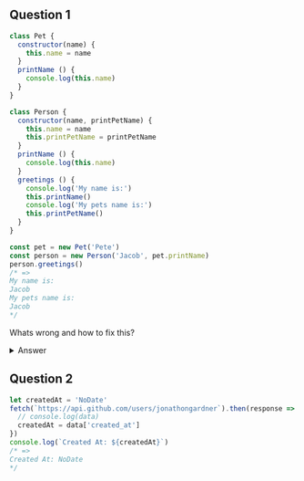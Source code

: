 ## Question 1
```javascript
class Pet {
  constructor(name) {
    this.name = name
  }
  printName () {
    console.log(this.name)
  }
}

class Person {
  constructor(name, printPetName) {
    this.name = name
    this.printPetName = printPetName
  }
  printName () {
    console.log(this.name)
  }
  greetings () {
    console.log('My name is:')
    this.printName()
    console.log('My pets name is:')
    this.printPetName()
  }
}
```
```javascript
const pet = new Pet('Pete')
const person = new Person('Jacob', pet.printName)
person.greetings()
/* =>
My name is:
Jacob
My pets name is:
Jacob
*/
```
Whats wrong and how to fix this?
<details>
  <summary>Answer</summary>

  ```javascript
  const person = new Person('Jacob', pet.printName.bind(pet))
  // OR
  class Pet {
    ...
    printName = () => {
      console.log(this.name)
    }
    // BAD too
    // printName = function printName () {
    //   console.log(this.name)
    // }
  }
  ```
</details>



## Question 2
```javascript
let createdAt = 'NoDate'
fetch(`https://api.github.com/users/jonathongardner`).then(response => response.json()).then(data => {
  // console.log(data)
  createdAt = data['created_at']
})
console.log(`Created At: ${createdAt}`)
/* =>
Created At: NoDate
*/
```
